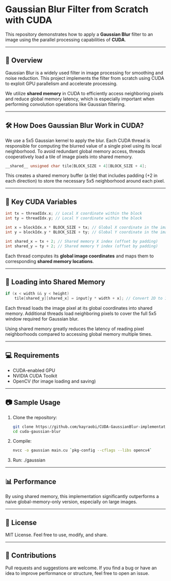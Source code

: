 # Gaussian Blur Filter from Scratch with CUDA

This repository demonstrates how to apply a **Gaussian Blur** filter to an image using the parallel processing capabilities of **CUDA**.

---

## 🚀 Overview

Gaussian Blur is a widely used filter in image processing for smoothing and noise reduction. This project implements the filter from scratch using CUDA to exploit GPU parallelism and accelerate processing.

We utilize **shared memory** in CUDA to efficiently access neighboring pixels and reduce global memory latency, which is especially important when performing convolution operations like Gaussian filtering.

---

## 🛠️ How Does Gaussian Blur Work in CUDA?

We use a 5x5 Gaussian kernel to apply the blur. Each CUDA thread is responsible for computing the blurred value of a single pixel using its local neighborhood. To avoid redundant global memory access, threads cooperatively load a tile of image pixels into shared memory.

```cpp
__shared__ unsigned char tile[BLOCK_SIZE + 4][BLOCK_SIZE + 4];
```

This creates a shared memory buffer (a tile) that includes padding (+2 in each direction) to store the necessary 5x5 neighborhood around each pixel.

---

## 📌 Key CUDA Variables

```cpp
int tx = threadIdx.x; // Local X coordinate within the block
int ty = threadIdx.y; // Local Y coordinate within the block

int x = blockIdx.x * BLOCK_SIZE + tx; // Global X coordinate in the image
int y = blockIdx.y * BLOCK_SIZE + ty; // Global Y coordinate in the image

int shared_x = tx + 2; // Shared memory X index (offset by padding)
int shared_y = ty + 2; // Shared memory Y index (offset by padding)
```

Each thread computes its **global image coordinates** and maps them to corresponding **shared memory locations**.

---

## 🧠 Loading into Shared Memory

```cpp
if (x < width && y < height)
    tile[shared_y][shared_x] = input[y * width + x]; // Convert 2D to 1D index
```

Each thread loads the image pixel at its global coordinates into shared memory. Additional threads load neighboring pixels to cover the full 5x5 window required for Gaussian blur.

Using shared memory greatly reduces the latency of reading pixel neighborhoods compared to accessing global memory multiple times.

---

## 💻 Requirements

- CUDA-enabled GPU
- NVIDIA CUDA Toolkit
- OpenCV (for image loading and saving)

---

## 📷 Sample Usage

1. Clone the repository:
   ```bash
   git clone https://github.com/kayraobi/CUDA-GaussianBlur-implementation
   cd cuda-gaussian-blur
   ```

2. Compile:
   ```bash
   nvcc -o gaussian main.cu `pkg-config --cflags --libs opencv4`
   ```

3. Run:
 ./gaussian

---

## 📊 Performance

By using shared memory, this implementation significantly outperforms a naive global-memory-only version, especially on large images.

---

## 📄 License

MIT License. Feel free to use, modify, and share.

---

## 🤝 Contributions

Pull requests and suggestions are welcome. If you find a bug or have an idea to improve performance or structure, feel free to open an issue.
